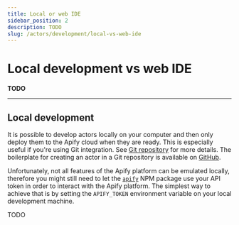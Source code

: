 ```yaml
---
title: Local or web IDE
sidebar_position: 2
description: TODO
slug: /actors/development/local-vs-web-ide
---
```


# Local development vs web IDE

**TODO**

---


## [](#local-development)Local development

[//]: # (TODO: It's pretty outdated, we should probably update the actor too)
It is possible to develop actors locally on your computer and then only deploy them to the Apify cloud when they are ready. This is especially useful if you're using Git integration. See [Git repository](#git-repository) for more details. The boilerplate for creating an actor in a Git repository is available on [GitHub](https://github.com/apify/actor-quick-start).

Unfortunately, not all features of the Apify platform can be emulated locally, therefore you might still need to let the [`apify`](/api/client/js) NPM package use your API token in order to interact with the Apify platform. The simplest way to achieve that is by setting the `APIFY_TOKEN` environment variable on your local development machine.



TODO
